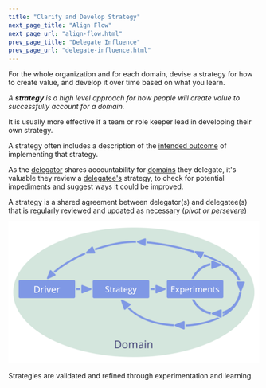 ```yaml
---
title: "Clarify and Develop Strategy"
next_page_title: "Align Flow"
next_page_url: "align-flow.html"
prev_page_title: "Delegate Influence"
prev_page_url: "delegate-influence.html"
---
```



<div class="card summary"><div class="card-body">For the whole organization and for each domain, devise a strategy for how to create value, and develop it over time based on what you learn.
</div></div>

_A **strategy** is a high level approach for how people will create value to successfully account for a domain._

It is usually more effective if a team or role keeper lead in developing their own strategy.

A strategy often includes a description of the <a href="glossary.html#entry-intended-outcome" class="glossary-tooltip" data-toggle="tooltip" title="Intended Outcome: The expected result of an agreement, action, project or strategy.">intended outcome</a> of implementing that strategy.

As the <a href="glossary.html#entry-delegator" class="glossary-tooltip" data-toggle="tooltip" title="Delegator: An individual or group delegating responsibility for a domain to other(s).">delegator</a> shares accountability for <a href="glossary.html#entry-domain" class="glossary-tooltip" data-toggle="tooltip" title="Domain: A distinct area of responsibility and authority within an organization.">domains</a> they delegate, it's valuable they review a <a href="glossary.html#entry-delegatee" class="glossary-tooltip" data-toggle="tooltip" title="Delegatee: An individual or group accepting responsibility for a domain delegated to them, becoming a role keeper or a team.">delegatee's</a> strategy, to check for potential impediments and suggest ways it could be improved.

A strategy is a shared agreement between delegator(s) and delegatee(s) that is regularly reviewed and updated as necessary (*pivot or persevere*)

![Strategies are validated and refined through experimentation and learning.](img/evolution/domain-driver-strategy-exeriments.png)

Strategies are validated and refined through experimentation and learning.
